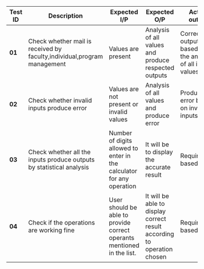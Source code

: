 | **Test ID** | **Description** | **Expected I/P** | **Expected O/P** |  **Actual output** | **Type of test** |
| ----------- | --------------- | ---------------- | ---------------- |  ----------------- |----------------- |
| **01** | Check  whether mail is received by faculty,individual,program management | Values are present | Analysis of all values and produce respected outputs | Correct output based on the analysis of all input values | Requirement based |
| **02** | Check whether invalid inputs  produce error | Values are not present or invalid values | Analysis of all values and produce error | Produce error based on invalid inputs | Requirement based |
| **03** |  Check whether all the inputs produce outputs by statistical analysis  | Number of digits allowed to enter in the calculator for any operation | It will be to display the accurate result | Requirement based |
| **04** | Check if the operations are working fine | User should be able to provide correct operants mentioned in the list. | It will be able to display correct result according to operation chosen | Requirement based |
